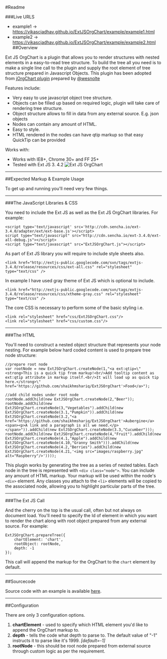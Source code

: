 #Readme


###Live URLS
* example1 -> https://vikascjadhav.github.io/ExtJSOrgChart/example/example1.html
* example2 -> https://vikascjadhav.github.io/ExtJSOrgChart/example/example2.html
##Overview

Ext JS OrgChart is a plugin that allows you to render structures with nested elements in a easy-to-read tree structure. To build the tree all you need is to make a single line call to the plugin and supply the root element of tree structure prepared in Javascript Objects. This plugin has been adopted from [jOrgChart plugin](https://github.com/wesnolte/jOrgChart) prepared by [@wesnolte](http://twitter.com/wesnolte)

Features include:

* Very easy to use javascript object tree structure.
* Objects can be filled up based on required logic, plugin will take care of rendering tree structure.
* Object structure allows to fill in data from any external source. E.g. json objects
* Nodes can contain any amount of HTML.
* Easy to style.
* HTML rendered in the nodes can have qtip markup so that easy QuickTip can be provided

Works with:

* Works with IE8+, Chrome 30+ and FF 25+
* Tested with Ext JS 3. 4.2
![Ext JS OrgChart](http://i.imgur.com/iKKjWs9.png "Ext JS OrgChart")

----

##Expected Markup & Example Usage

To get up and running you'll need very few things. 

-----

###The JavaScript Libraries & CSS

You need to include the Ext JS as well as the Ext JS OrgChart libraries. For example:

	<script type='text/javascript' src='http://cdn.sencha.io/ext-3.4.0/adapter/ext/ext-base.js'></script>
	script type="text/javascript" src="http://cdn.sencha.io/ext-3.4.0/ext-all-debug.js"></script>
	<script type="text/javascript" src="ExtJSOrgChart.js"></script>

As part of Ext JS library you will require to include style sheets also. 

	<link href="http://extjs-public.googlecode.com/svn/tags/extjs-3.4.0/release/resources/css/ext-all.css" rel="stylesheet" type="text/css" />

In example I have used gray theme of Ext JS which is optional to include.

	<link href="http://extjs-public.googlecode.com/svn/tags/extjs-3.4.0/release/resources/css/xtheme-gray.css" rel="stylesheet" type="text/css" />
  
The core CSS is necessary to perform some of the basic styling i.e.

    <link rel="stylesheet" href="css/ExtJSOrgChart.css"/>
    <link rel="stylesheet" href="css/custom.css"/>

----

###The HTML

You'll need to construct a nested object structure that represents your node nesting. For example below hard coded content is used to prepare tree node structure: 

	//prepare root node
	var rootNode = new ExtJSOrgChart.createNode(1,"<a ext:qtip=\"<strong>This is a quick tip from markup!<br/>Add tooltip content as ext:qtip attribute in markup itself.<br/>It will load up as quick tip here.</strong>\" href='https://github.com/shaikhmshariq/ExtJSOrgChart'>Food</a>");
	
	//add child nodes under root node
	rootNode.addChild(new ExtJSOrgChart.createNode(2,"Beer"));
	rootNode.addChild(new ExtJSOrgChart.createNode(3,"Vegetables").addChild(new ExtJSOrgChart.createNode(3.1,"Pumpkin")).addChild(new ExtJSOrgChart.createNode(3.2,"<a href='https://github.com/shaikhmshariq/ExtJSOrgChart'>Aubergine</a><span><p>A link and a paragraph is all we need.</p></span>")).addChild(new ExtJSOrgChart.createNode(3.3,"Cucumber")));
	rootNode.addChild(new ExtJSOrgChart.createNode(4,"Fruit").addChild(new ExtJSOrgChart.createNode(4.1,"Apple").addChild(new ExtJSOrgChart.createNode(4.10,"Granny Smith"))).addChild(new ExtJSOrgChart.createNode(4.2,"Berries").addChild(new ExtJSOrgChart.createNode(4.21,'<img src="images/raspberry.jpg" alt="Raspberry"/>'))));

This plugin works by generating the tree as a series of nested tables. Each node in the tree is represented with `<div class="node">`. You can include any amount of HTML markup. Your markup will be used within the node's `<div>` element. Any classes you attach to the `<li>` elements will be copied to the associated node, allowing you to highlight particular parts of the tree.


-----

###The Ext JS Call

And the cherry on the top is the usual call, often but not always on document load. You'll need to specify the Id of element in which you want to render the chart along with root object prepared from any external source. For example:

	ExtJSOrgChart.prepareTree({
		chartElement: 'chart',
		rootObject: rootNode,
		depth: -1
	});	
	
This call will append the markup for the OrgChart to the `chart` element by default.


------

##Sourcecode

Source code with an example is available [here](https://github.com/shaikhmshariq/ExtJSOrgChart/archive/master.zip "Example & Source").

-----

##Configuration

There are only 3 configuration options.

1. **chartElement** - used to specify which HTML element you'd like to append the OrgChart markup to.
2. **depth** - tells the code what depth to parse to. The default value of "-1" instructs it to parse like it's 1999. *[default=-1]*
4. **rootNode** - this should be root node prepared from external source through custom logic as per the requirement.
